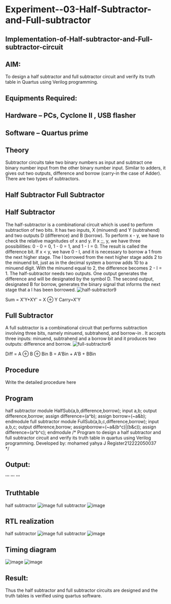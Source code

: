 # Experiment--03-Half-Subtractor-and-Full-subtractor
## Implementation-of-Half-subtractor-and-Full-subtractor-circuit
## AIM:
To design a half subtractor and full subtractor circuit and verify its truth table in Quartus using Verilog programming.

## Equipments Required:
## Hardware – PCs, Cyclone II , USB flasher
## Software – Quartus prime
## Theory
Subtractor circuits take two binary numbers as input and subtract one binary number input from the other binary number input. Similar to adders, it gives out two outputs, difference and borrow (carry-in the case of Adder). There are two types of subtractors.

## Half Subtractor Full Subtractor
## Half Subtractor
The half-subtractor is a combinational circuit which is used to perform subtraction of two bits. It has two inputs, X (minuend) and Y (subtrahend) and two outputs D (difference) and B (borrow). To perform x - y, we have to check the relative magnitudes of x and y. If x ;;, y, we have three possibilities: 0 - 0 = 0, 1 - 0 = 1, and 1 - I = 0. The result is called the difference bit. If x < y, we have 0 - I, and it is necessary to borrow a 1 from the next higher stage. The I borrowed from the next higher stage adds 2 to the minuend bit, just as in the decimal system a borrow adds 10 to a minuend digit. With the minuend equal to 2, the difference becomes 2 - I = 1. The half-subtractor needs two outputs. One output generates the difference and will be designated by the symbol D. The second output, designated B for borrow, generates the binary signal that informs the next stage that a I has been borrowed.
![half-subtractor9](https://user-images.githubusercontent.com/36288975/166112538-58c3bc7c-ee5d-4e6a-ac8d-8e8328efe27a.png)


Sum = X'Y+XY' = X ⊕ Y
Carry=X'Y

## Full Subtractor
A full subtractor is a combinational circuit that performs subtraction involving three bits, namely minuend, subtrahend, and borrow-in . It accepts three inputs: minuend, subtrahend and a borrow bit and it produces two outputs: difference and borrow. 
![full-subtractor6](https://user-images.githubusercontent.com/36288975/166112541-24c68359-3de8-4674-ae22-8272ffc385ed.png)


Diff = A ⊕ B ⊕ Bin B = A'Bin + A'B + BBin

## Procedure



Write the detailed procedure here 


## Program
half subtractor
module HalfSub(a,b,difference,borrow);
input a,b;
output difference,borrow;
assign difference=(a^b);
assign borrow=(~a&b);
endmodule
full subtractor
module FullSub(a,b,c,difference,borrow);
input a,b,c;
output difference,borrow;
assignborrow=(~a&(b^c)|(b&c));
assign difference=(a^b^c);
endmodule
/*
Program to design a half subtractor and full subtractor circuit and verify its truth table in quartus using Verilog programming.
Developed by: mohamed yahya J 
Register212222050037  
*/

## Output:
'''
'''
'''
## Truthtable
half subtractor
![image](https://github.com/mohammadyahya10/Experiment--03-Half-Subtractor-and-Full-subtractor/assets/130548526/142aab10-1a35-4369-9573-867871e40555)
full subtractor
![image](https://github.com/mohammadyahya10/Experiment--03-Half-Subtractor-and-Full-subtractor/assets/130548526/f39a56cb-b881-479e-be0c-0ab4090ab9a0)




##  RTL realization
half subtractor
![image](https://github.com/mohammadyahya10/Experiment--03-Half-Subtractor-and-Full-subtractor/assets/130548526/6cde6f61-859f-4dbe-ba13-0f7fda308f32)
full subtractor
![image](https://github.com/mohammadyahya10/Experiment--03-Half-Subtractor-and-Full-subtractor/assets/130548526/9bf68085-279b-47e6-8270-8df9e6f565fb)


## Timing diagram 
![image](https://github.com/mohammadyahya10/Experiment--03-Half-Subtractor-and-Full-subtractor/assets/130548526/f650c202-4bf0-4d32-bd44-5ac2365c286f)
![image](https://github.com/mohammadyahya10/Experiment--03-Half-Subtractor-and-Full-subtractor/assets/130548526/0abe52c1-98fe-4408-87ec-2d897f9627a7)

## Result:
Thus the half subtractor and full subtractor circuits are designed and the truth tables is verified using quartus software.
